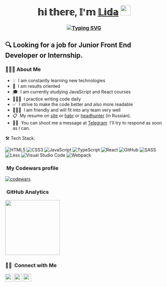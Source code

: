 <h1 align="center">𝕙𝕚 𝕥𝕙𝕖𝕣𝕖, 𝕀'𝕞  <a href="https://lidasharova.github.io/my-cv/" target="_blank">𝕃𝕚𝕕𝕒</a> 
<img src="https://github.com/blackcater/blackcater/raw/main/images/Hi.gif" height="32"/></h1>
<h3 align="center"><a href="https://git.io/typing-svg"><img src="https://readme-typing-svg.herokuapp.com?font=Fira+Code&size=32&pause=1000&color=3295ED&width=435&lines=%F0%9D%95%80+%F0%9D%95%92%F0%9D%95%9E+%F0%9D%95%97%F0%9D%95%A3%F0%9D%95%A0%F0%9D%95%9F%F0%9D%95%A5%F0%9D%95%96%F0%9D%95%9F%F0%9D%95%95+%F0%9D%95%95%F0%9D%95%96%F0%9D%95%A7%F0%9D%95%96%F0%9D%95%9D%F0%9D%95%A0%F0%9D%95%A1%F0%9D%95%96%F0%9D%95%A3" alt="Typing SVG" /></a></h3>

##  🔍  Looking for a job for Junior Front End Developer or Internship.

###    👨🏻‍💻  About Me

- 💡 &nbsp;I am constantly learning new technologies
- 🎯 &nbsp;I am results oriented
- 🎓 &nbsp;I am currently studying JavaScript and React courses
- 👩🏼‍💻 &nbsp;I practice writing code daily
- ✅ &nbsp;I strive to make the code better and also more readable
- 🙋🏼‍♀️ &nbsp;I am friendly and will fit into any team very well
- 📋 &nbsp;My resume on [site](https://lidasharova.github.io/my-cv/) or [habr](https://career.habr.com/lidiiaa) or [headhunter](https://hh.ru/applicant/resumes/view?resume=e89ef93cff0b1f632a0039ed1f6f3758594945) (in Russian).
- ✍🏻 &nbsp;You can shoot me a message at [Telegram](https://t.me/lidasharova)
   &nbsp;I'll try to respond as soon as I can.



 🛠 Tech Stack:

![HTML5](https://img.shields.io/badge/html5-%23E34F26.svg?style=for-the-badge&logo=html5&logoColor=white)
![CSS3](https://img.shields.io/badge/css3-%231572B6.svg?style=for-the-badge&logo=css3&logoColor=white)
![JavaScript](https://img.shields.io/badge/javascript-%23323330.svg?style=for-the-badge&logo=javascript&logoColor=%23F7DF1E)
![TypeScript](https://img.shields.io/badge/typescript-2B4C80?style=for-the-badge&logo=typescript&logoColor=white)
![React](https://img.shields.io/badge/react-%2320232a.svg?style=for-the-badge&logo=react&logoColor=%2361DAFB)
![GitHub](https://img.shields.io/badge/github-%23121011.svg?style=for-the-badge&logo=github&logoColor=white)
![SASS](https://img.shields.io/badge/SASS-hotpink.svg?style=for-the-badge&logo=SASS&logoColor=white)
![Less](https://img.shields.io/badge/less-2B4C80?style=for-the-badge&logo=less&logoColor=white)
![Visual Studio Code](https://img.shields.io/badge/Visual%20Studio%20Code-0078d7.svg?style=for-the-badge&logo=visual-studio-code&logoColor=white)
![Webpack](https://img.shields.io/badge/webpack-%238DD6F9.svg?style=for-the-badge&logo=webpack&logoColor=black)

 ###  &nbsp;My Codewars profile
 [![codewars](https://www.codewars.com/users/rsschool_7e589586a7c4b954/badges/micro)](https://www.codewars.com/users/rsschool_7e589586a7c4b954) 


 ###  &nbsp;GitHub Analytics


<a href="https://github.com/lidasharova">
  <img height="175em align="right" src="https://github-readme-stats-eight-theta.vercel.app/api?username=lidasharova&show_icons=true&theme=algolia&include_all_commits=true&count_private=true" />
</a>



### 🤝🏻 &nbsp;Connect with Me

<p align="left">
<a href="https://t.me/lldllaa"><img height="25em" src="https://img.shields.io/badge/-@lidasharova-1877F2?style=flat&logo=Telegram&logoColor=white"/></a>
<a href="https://www.linkedin.com/in/lidiia-sharova/"><img height="25em" src="https://img.shields.io/badge/-Lidiia%20Sharova%20-0077B5?style=flat&logo=Linkedin&logoColor=white"/></a>
<a href="mailto:Lida050496@yandex.ru"><img height="25em" src="https://img.shields.io/badge/-Lida050496@yandex.ru-D14836?style=flat&logo=Yandex&logoColor=white"/></a>
</p>




<!--
**lidasharova/lidasharova** is a ✨ _special_ ✨ repository because its `README.md` (this file) appears on your GitHub profile.

Here are some ideas to get you started:
